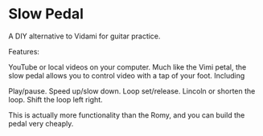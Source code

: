 # Slow Pedal
A DIY alternative to Vidami for guitar practice.


Features:

YouTube or local videos on your computer. Much like the Vimi petal, the slow pedal allows you to control video with a tap of your foot. Including

Play/pause.
Speed up/slow down.
Loop set/release.
Lincoln or shorten the loop.
Shift the loop left right.

This is actually more functionality than the Romy, and you can build the pedal very cheaply.

